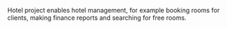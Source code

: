 Hotel project enables hotel management, for example booking rooms for clients, making finance reports and searching for free rooms.
